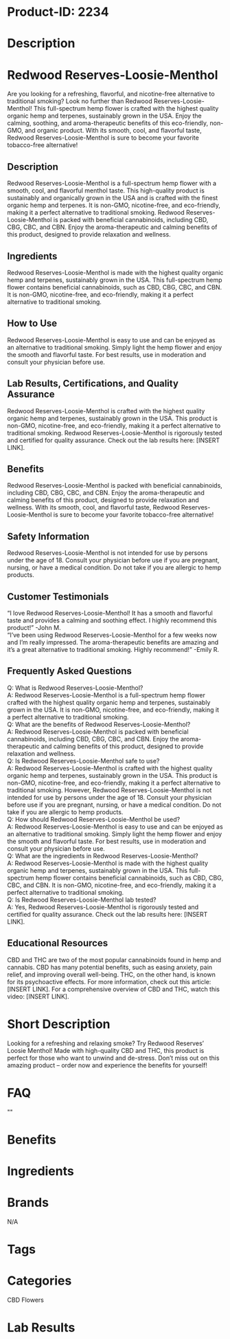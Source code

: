 # Product-ID: 2234

# Description

<h1>
 Redwood Reserves-Loosie-Menthol<br />
</h1>
<p>
 Are you looking for a refreshing, flavorful, and nicotine-free alternative to traditional smoking? Look no further than Redwood Reserves-Loosie-Menthol! This full-spectrum hemp flower is crafted with the highest quality organic hemp and terpenes, sustainably grown in the USA. Enjoy the calming, soothing, and aroma-therapeutic benefits of this eco-friendly, non-GMO, and organic product. With its smooth, cool, and flavorful taste, Redwood Reserves-Loosie-Menthol is sure to become your favorite tobacco-free alternative!
</p>
<h2>
 Description<br />
</h2>
<p>
 Redwood Reserves-Loosie-Menthol is a full-spectrum hemp flower with a smooth, cool, and flavorful menthol taste. This high-quality product is sustainably and organically grown in the USA and is crafted with the finest organic hemp and terpenes. It is non-GMO, nicotine-free, and eco-friendly, making it a perfect alternative to traditional smoking. Redwood Reserves-Loosie-Menthol is packed with beneficial cannabinoids, including CBD, CBG, CBC, and CBN. Enjoy the aroma-therapeutic and calming benefits of this product, designed to provide relaxation and wellness.
</p>
<h2>
 Ingredients<br />
</h2>
<p>
 Redwood Reserves-Loosie-Menthol is made with the highest quality organic hemp and terpenes, sustainably grown in the USA. This full-spectrum hemp flower contains beneficial cannabinoids, such as CBD, CBG, CBC, and CBN. It is non-GMO, nicotine-free, and eco-friendly, making it a perfect alternative to traditional smoking.
</p>
<h2>
 How to Use<br />
</h2>
<p>
 Redwood Reserves-Loosie-Menthol is easy to use and can be enjoyed as an alternative to traditional smoking. Simply light the hemp flower and enjoy the smooth and flavorful taste. For best results, use in moderation and consult your physician before use.
</p>
<h2>
 Lab Results, Certifications, and Quality Assurance<br />
</h2>
<p>
 Redwood Reserves-Loosie-Menthol is crafted with the highest quality organic hemp and terpenes, sustainably grown in the USA. This product is non-GMO, nicotine-free, and eco-friendly, making it a perfect alternative to traditional smoking. Redwood Reserves-Loosie-Menthol is rigorously tested and certified for quality assurance. Check out the lab results here: [INSERT LINK].
</p>
<h2>
 Benefits<br />
</h2>
<p>
 Redwood Reserves-Loosie-Menthol is packed with beneficial cannabinoids, including CBD, CBG, CBC, and CBN. Enjoy the aroma-therapeutic and calming benefits of this product, designed to provide relaxation and wellness. With its smooth, cool, and flavorful taste, Redwood Reserves-Loosie-Menthol is sure to become your favorite tobacco-free alternative!
</p>
<h2>
 Safety Information<br />
</h2>
<p>
 Redwood Reserves-Loosie-Menthol is not intended for use by persons under the age of 18. Consult your physician before use if you are pregnant, nursing, or have a medical condition. Do not take if you are allergic to hemp products.
</p>
<h2>
 Customer Testimonials<br />
</h2>
<p>
 “I love Redwood Reserves-Loosie-Menthol! It has a smooth and flavorful taste and provides a calming and soothing effect. I highly recommend this product!” -John M.<br />
“I’ve been using Redwood Reserves-Loosie-Menthol for a few weeks now and I’m really impressed. The aroma-therapeutic benefits are amazing and it’s a great alternative to traditional smoking. Highly recommend!” -Emily R.
</p>
<h2>
 Frequently Asked Questions<br />
</h2>
<p>
 Q: What is Redwood Reserves-Loosie-Menthol?<br />
A: Redwood Reserves-Loosie-Menthol is a full-spectrum hemp flower crafted with the highest quality organic hemp and terpenes, sustainably grown in the USA. It is non-GMO, nicotine-free, and eco-friendly, making it a perfect alternative to traditional smoking.<br />
Q: What are the benefits of Redwood Reserves-Loosie-Menthol?<br />
A: Redwood Reserves-Loosie-Menthol is packed with beneficial cannabinoids, including CBD, CBG, CBC, and CBN. Enjoy the aroma-therapeutic and calming benefits of this product, designed to provide relaxation and wellness.<br />
Q: Is Redwood Reserves-Loosie-Menthol safe to use?<br />
A: Redwood Reserves-Loosie-Menthol is crafted with the highest quality organic hemp and terpenes, sustainably grown in the USA. This product is non-GMO, nicotine-free, and eco-friendly, making it a perfect alternative to traditional smoking. However, Redwood Reserves-Loosie-Menthol is not intended for use by persons under the age of 18. Consult your physician before use if you are pregnant, nursing, or have a medical condition. Do not take if you are allergic to hemp products.<br />
Q: How should Redwood Reserves-Loosie-Menthol be used?<br />
A: Redwood Reserves-Loosie-Menthol is easy to use and can be enjoyed as an alternative to traditional smoking. Simply light the hemp flower and enjoy the smooth and flavorful taste. For best results, use in moderation and consult your physician before use.<br />
Q: What are the ingredients in Redwood Reserves-Loosie-Menthol?<br />
A: Redwood Reserves-Loosie-Menthol is made with the highest quality organic hemp and terpenes, sustainably grown in the USA. This full-spectrum hemp flower contains beneficial cannabinoids, such as CBD, CBG, CBC, and CBN. It is non-GMO, nicotine-free, and eco-friendly, making it a perfect alternative to traditional smoking.<br />
Q: Is Redwood Reserves-Loosie-Menthol lab tested?<br />
A: Yes, Redwood Reserves-Loosie-Menthol is rigorously tested and certified for quality assurance. Check out the lab results here: [INSERT LINK].
</p>
<h2>
 Educational Resources<br />
</h2>
<p>
 CBD and THC are two of the most popular cannabinoids found in hemp and cannabis. CBD has many potential benefits, such as easing anxiety, pain relief, and improving overall well-being. THC, on the other hand, is known for its psychoactive effects. For more information, check out this article: [INSERT LINK]. For a comprehensive overview of CBD and THC, watch this video: [INSERT LINK].</p>


# Short Description

<p>Looking for a refreshing and relaxing smoke? Try Redwood Reserves&#8217; Loosie Menthol! Made with high-quality CBD and THC, this product is perfect for those who want to unwind and de-stress. Don&#8217;t miss out on this amazing product &#8211; order now and experience the benefits for yourself!</p>


# FAQ
""

# Benefits



# Ingredients



# Brands

N/A

# Tags



# Categories

CBD Flowers

# Lab Results
